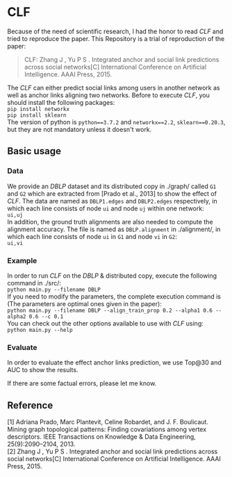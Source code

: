 # CLF
Because of the need of scientific research, I had the honor to read *CLF* and tried to reproduce the paper. This Repository is a trial of reproduction of the paper:  
  >CLF: Zhang J , Yu P S . Integrated anchor and social link predictions across social networks[C] International Conference on Artificial Intelligence. AAAI Press, 2015.

The *CLF* can either predict social links among users in another network as well as anchor links aligning two networks.
Before to execute *CLF*, you should install the following packages:  
``pip install networkx``  
``pip install sklearn``  
The version of python is ``python==3.7.2`` and ``networkx==2.2``, ``sklearn==0.20.3``, but they are not mandatory unless it doesn't work.  
## Basic usage  
### Data  
We provide an *DBLP* dataset and its distributed copy in ./graph/ called ``G1`` and ``G2`` which are extracted from [Prado et al., 2013] to show the effect of *CLF*. The data are named as ``DBLP1.edges`` and ``DBLP2.edges`` respectively, in which each line consists of node ``ui`` and node ``uj`` within one network:  
``ui,uj``  
In addition, the ground truth alignments are also needed to compute the alignment accuracy. The file is named as ``DBLP.alignment`` in ./alignment/, in which each line consists of node ``ui`` in ``G1`` and node ``vi`` in ``G2``:  
``ui,vi``  

### Example  
In order to run *CLF* on the *DBLP* & distributed copy, execute the following command in ./src/:  
``python main.py --filename DBLP``  
If you need to modify the parameters, the complete execution command is (The parameters are optimal ones given in the paper):  
``python main.py --filename DBLP --align_train_prop 0.2 --alpha1 0.6 --alpha2 0.6 --c 0.1``  
You can check out the other options available to use with *CLF* using:  
``python main.py --help``  

### Evaluate
In order to evaluate the effect anchor links prediction, we use Top@30 and AUC to show the results.

If there are some factual errors, please let me know.
## Reference  
[1] Adriana Prado, Marc Plantevit, Celine Robardet, and J. F. Boulicaut. Mining graph topological patterns: Finding covariations among vertex descriptors. IEEE Transactions on Knowledge & Data Engineering, 25(9):2090–2104, 2013.  
[2] Zhang J , Yu P S . Integrated anchor and social link predictions across social networks[C] International Conference on Artificial Intelligence. AAAI Press, 2015.
